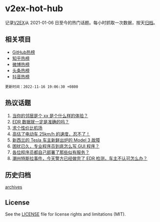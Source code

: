 # v2ex-hot-hub

 记录[V2EX](https://www.v2ex.com/)从 2021-01-06 日至今的热门话题。每小时抓取一次数据，按天[归档](archives)。
 
 ## 相关项目

- [GitHub热榜](https://github.com/snaildev/github-hot-hub)
- [知乎热榜](https://github.com/snaildev/zhihu-hot-hub)
- [微博热榜](https://github.com/snaildev/weibo-hot-hub)
- [头条热榜](https://github.com/snaildev/toutiao-hot-hub)
- [抖音热榜](https://github.com/snaildev/douyin-hot-hub)


 `更新时间：2022-11-16 19:06:30 +0800`

## 热议话题

1. [当你的邻居是个 xx 是个什么样的体验？](https://www.v2ex.com/t/895594)
1. [EDR 数据就一定是准确的吗？](https://www.v2ex.com/t/895558)
1. [求个性价比机场](https://www.v2ex.com/t/895634)
1. [高估了电动车 25km/h 的速度，忍不了！](https://www.v2ex.com/t/895489)
1. [新西兰的 Tesla 车主新鲜出炉的 Model 3 故障](https://www.v2ex.com/t/895638)
1. [困扰已久，专业程序员到底怎么写 GUI 程序？](https://www.v2ex.com/t/895484)
1. [各位程序员都自己部署了那些似有服务？](https://www.v2ex.com/t/895498)
1. [潮州特斯拉事件，今天警方已经做完了 EDR 检测，车主不认可怎么办？](https://www.v2ex.com/t/895715)

## 历史归档

[archives](archives)

## License

See the [LICENSE](LICENSE) file for license rights and limitations (MIT).
